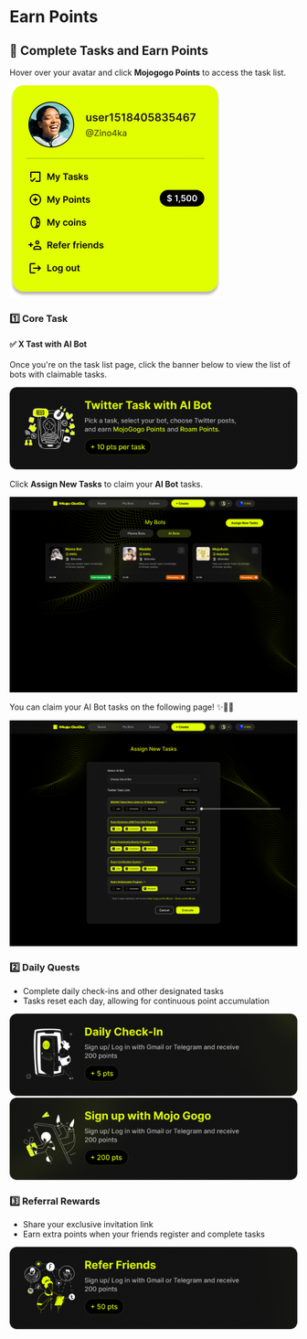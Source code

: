 # Earn Points

## 📌 Complete Tasks and Earn Points

Hover over your avatar and click **Mojogogo Points** to access the task list.
<div class="img-center">
  <img src="../assets/earn-points/1.png" alt="">
</div>

### 1️⃣ Core Task
#### ✅ X Tast with AI Bot
Once you're on the task list page, click the banner below to view the list of bots with claimable tasks.

<div class="img-center">
  <img src="../assets/earn-points/2.png" alt="">
</div>

Click **Assign New Tasks** to claim your **AI Bot** tasks.

<div class="img-center">
  <img src="../assets/earn-points/3.png" alt="">
</div>

You can claim your AI Bot tasks on the following page! ✨🎊🎉

<div class="img-center">
  <img src="../assets/earn-points/4.png" alt="">
</div>

### 2️⃣ Daily Quests

- Complete daily check-ins and other designated tasks
- Tasks reset each day, allowing for continuous point accumulation

<div class="img-center">
  <img src="../assets/earn-points/5.png" alt="">
</div>

<div class="img-center">
  <img src="../assets/earn-points/6.png" alt="">
</div>

### 3️⃣ Referral Rewards
- Share your exclusive invitation link
- Earn extra points when your friends register and complete tasks

<div class="img-center">
  <img src="../assets/earn-points/7.png" alt="">
</div>



